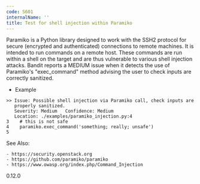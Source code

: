 ```yaml
---
code: S601
internalName: ''
title: Test for shell injection within Paramiko
---
```


Paramiko is a Python library designed to work with the SSH2 protocol for
secure (encrypted and authenticated) connections to remote machines. It
is intended to run commands on a remote host. These commands are run
within a shell on the target and are thus vulnerable to various shell
injection attacks. Bandit reports a MEDIUM issue when it detects the use
of Paramiko's "exec\_command" method advising the user to check inputs
are correctly sanitized.

  - Example

<!-- end list -->

```
>> Issue: Possible shell injection via Paramiko call, check inputs are
   properly sanitized.
   Severity: Medium   Confidence: Medium
   Location: ./examples/paramiko_injection.py:4
3    # this is not safe
4    paramiko.exec_command('something; really; unsafe')
5
```

See Also:

    - https://security.openstack.org
    - https://github.com/paramiko/paramiko
    - https://www.owasp.org/index.php/Command_Injection

<div class="versionadded">

0.12.0

</div>